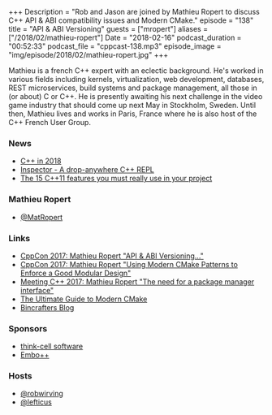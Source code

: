 +++
Description = "Rob and Jason are joined by Mathieu Ropert to discuss C++ API & ABI compatibility issues and Modern CMake."
episode = "138"
title = "API & ABI Versioning"
guests = ["mropert"]
aliases = ["/2018/02/mathieu-ropert"]
Date = "2018-02-16"
podcast_duration = "00:52:33"
podcast_file = "cppcast-138.mp3"
episode_image = "img/episode/2018/02/mathieu-ropert.jpg"
+++

Mathieu is a french C++ expert with an eclectic background. He's worked in various fields including kernels, virtualization, web development, databases, REST microservices, build systems and package management, all those in (or about) C or C++. 
He is presently awaiting his next challenge in the video game industry that should come up next May in Stockholm, Sweden. 
Until then, Mathieu lives and works in Paris, France where he is also host of the C++ French User Group.

### News ###

 - [C++ in 2018](http://meetingcpp.com/blog/items/Cpp-in-2018.html)
 - [Inspector - A drop-anywhere C++ REPL](https://github.com/inspector-repl/inspector)
 - [The 15 C++11 features you must really use in your project](http://cppdepend.com/blog/?p=319)
 
### Mathieu Ropert ###

 - [@MatRopert](http://twitter.com/MatRopert)

### Links ###

 - [CppCon 2017: Mathieu Ropert "API & ABI Versioning..."](https://www.youtube.com/watch?v=Ia3IDPjA-d0)
 - [CppCon 2017: Mathieu Ropert "Using Modern CMake Patterns to Enforce a Good Modular Design"](https://www.youtube.com/watch?v=eC9-iRN2b04&t=4s)
 - [Meeting C++ 2017: Mathieu Ropert "The need for a package manager interface"](https://www.youtube.com/watch?v=XWRbbTVcZwQ)
 - [The Ultimate Guide to Modern CMake](https://rix0r.nl/blog/2015/08/13/cmake-guide/)
 - [Bincrafters Blog](https://bincrafters.github.io/)

### Sponsors ###

- [think-cell software](http://www.think-cell.com/cppcast)
- [Embo++](https://embo.io)

### Hosts ###

- [@robwirving](https://twitter.com/robwirving)
- [@lefticus](https://twitter.com/lefticus)

